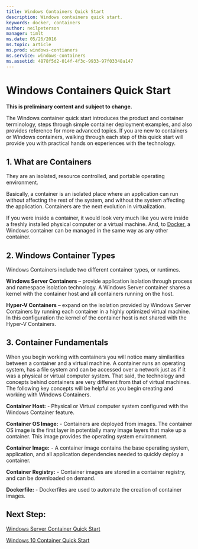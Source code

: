 ```yaml
---
title: Windows Containers Quick Start
description: Windows containers quick start.
keywords: docker, containers
author: neilpeterson
manager: timlt
ms.date: 05/26/2016
ms.topic: article
ms.prod: windows-contianers
ms.service: windows-containers
ms.assetid: 4878f5d2-014f-4f3c-9933-97f03348a147
---
```


# Windows Containers Quick Start

**This is preliminary content and subject to change.** 

The Windows container quick start introduces the product and container terminology, steps through simple container deployment examples, and also provides reference for more advanced topics. If you are new to containers or Windows containers, walking through each step of this quick start will provide you with practical hands on experiences with the technology.

## 1. What are Containers

They are an isolated, resource controlled, and portable operating environment.

Basically, a container is an isolated place where an application can run without affecting the rest of the system, and without the system affecting the application. Containers are the next evolution in virtualization.

If you were inside a container, it would look very much like you were inside a freshly installed physical computer or a virtual machine. And, to [Docker](https://www.docker.com/), a Windows container can be managed in the same way as any other container.

## 2. Windows Container Types

Windows Containers include two different container types, or runtimes.

**Windows Server Containers** – provide application isolation through process and namespace isolation technology. A Windows Server container shares a kernel with the container host and all containers running on the host.

**Hyper-V Containers** – expand on the isolation provided by Windows Server Containers by running each container in a highly optimized virtual machine. In this configuration the kernel of the container host is not shared with the Hyper-V Containers.

## 3. Container Fundamentals

When you begin working with containers you will notice many similarities between a container and a virtual machine. A container runs an operating system, has a file system and can be accessed over a network just as if it was a physical or virtual computer system. That said, the technology and concepts behind containers are very different from that of virtual machines. The following key concepts will be helpful as you begin creating and working with Windows Containers. 

**Container Host:** - Physical or Virtual computer system configured with the Windows Container feature.

**Container OS Image:** - Containers are deployed from images. The container OS image is the first layer in potentially many image layers that make up a container. This image provides the operating system environment.

**Container Image:** - A container image contains the base operating system, application, and all application dependencies needed to quickly deploy a container. 

**Container Registry:** - Container images are stored in a container registry, and can be downloaded on demand. 

**Dockerfile:** - Dockerfiles are used to automate the creation of container images.

## Next Step:

[Windows Server Container Quick Start](./quick_start_windows_server.md)  

[Windows 10 Container Quick Start](./quick_start_windows_10.md)

